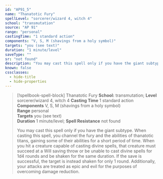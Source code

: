 ```yaml
---
id: "AP91_5"
name: "Thanatotic Fury"
spellLevel: "sorcerer/wizard 4, witch 4"
school: "transmutation"
source: "AP 91"
range: "personal"
castingTime: "1 standard action"
components: "V, S, M (shavings from a holy symbol)"
targets: "you (see text)"
duration: "1 minute/level"
saveType: ""
sr: "not found"
description: "You may cast this spell only if you have the giant subtype. When casting this spell, you channel the fury and the abilities of thanatotic titans, gaining some of their abilities for a short period of time. When you hit a creature capable of casting divine spells, that creature must succeed at a Will saving throw or be unable to cast divine spells for 1d4 rounds and be shaken for the same duration. If the save is successful, the target is instead shaken for only 1 round.  Additionally, your attacks are treated as epic and evil for the purposes of overcoming damage reduction."
known: false
cssclasses:
  - hide-title
  - hide-properties
---
```


> [!spellbook-spell-block] Thanatotic Fury
> **School:** transmutation; **Level** sorcerer/wizard 4, witch 4
> **Casting Time** 1 standard action  
> **Components** V, S, M (shavings from a holy symbol)  
> **Range** personal  
> **Targets** you (see text)  
> **Duration** 1 minute/level; **Spell Resistance** not found
> 
> You may cast this spell only if you have the giant subtype. When casting this spell, you channel the fury and the abilities of thanatotic titans, gaining some of their abilities for a short period of time. When you hit a creature capable of casting divine spells, that creature must succeed at a Will saving throw or be unable to cast divine spells for 1d4 rounds and be shaken for the same duration. If the save is successful, the target is instead shaken for only 1 round.  Additionally, your attacks are treated as epic and evil for the purposes of overcoming damage reduction.